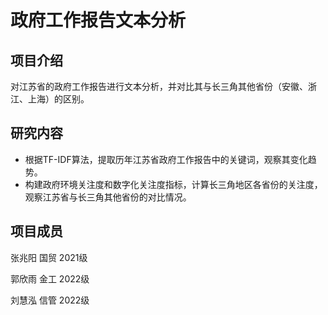 # 政府工作报告文本分析

## 项目介绍

对江苏省的政府工作报告进行文本分析，并对比其与长三角其他省份（安徽、浙江、上海）的区别。

## 研究内容

- 根据TF-IDF算法，提取历年江苏省政府工作报告中的关键词，观察其变化趋势。
- 构建政府环境关注度和数字化关注度指标，计算长三角地区各省份的关注度，观察江苏省与长三角其他省份的对比情况。

## 项目成员

张兆阳 国贸 2021级

郭欣雨 金工 2022级

刘慧泓 信管 2022级